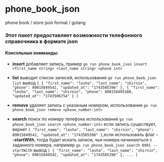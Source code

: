 # phone_book_json
phone book / store json format / golang
### Этот пакет предоставляет возможности телефонного справочника в формате json

#### Консольные комманды:
- **insert** добавляет запись, пример ```go run phone_book_json insert <first_name string> <last_name string> <phone int>```

- **list** выводит список записей, использование ```go run phone_book_json list``` вывод  ```[
        {
                "first_name": "lesha",
                "last_name": "shirnin",
                "phone": 89015849542,
                "updated_at": "1743505396"
        },
        {
                "first_name": "lesha",
                "last_name": "shirnin",
                "phone": 890158495100,
                "updated_at": "1743506754"
        }
]```
- **remove** удаляет запись с указаным номером, использование ```go run phone_book_json remove <phone_number:int>```
- **search** поиск по номеру телефона использование ```go run phone_book_json search <phone_number:int>``` если запись существует, вернет ```{
                "first_name": "lesha",
                "last_name": "shirnin",
                "phone": 89015849542,
                "updated_at": "1743505396"
        }```,если использовать флаг **--startWith**, тогда будет искать записи, чьи номера начинаються с заданного номера, например ```go run phone_book_json search 8901 --startWith``` вывод ```[
        {
                "first_name": "lesha",
                "last_name": "shirnin",
                "phone": 89015849542,
                "updated_at": "1743505396"
        }, ...
]```
